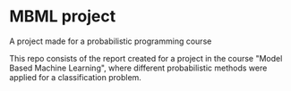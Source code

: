 # MBML project
 A project made for a probabilistic programming course

This repo consists of the report created for a project in the course "Model Based Machine Learning", where different probabilistic methods were applied for a classification problem.
